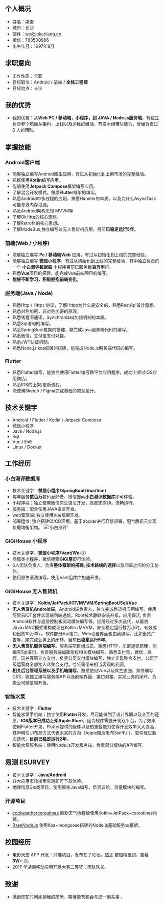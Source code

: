 ## 个人概况 ##
- 姓名：梁俊
- 城市：长沙
- 邮件：we@jokerliang.cn
- 微信：783500986
- 出生年月：1997年9月

## 求职意向 ##
- 工作性质：全职
- 目标职位：Android / 前端 / **全栈工程师**
- 目标地点：长沙

## 我的优势 ##
- 我的优势：从**Web PC / 移动端，小程序，到 JAVA / Node.js服务端**，有独立负责整个项目从架构，上线以及运维的经验，有技术组带队能力，曾经负责过 6 人的团队。

## 掌握技能 ##
### Android客户端 ###
- 能够独立编写Android原生应用，有过从初始化到上架市场的完整经验。
- 熟练使用**Kotlin**编写应用。
- 能够使用**Jetpack Compose**框架编写应用。
- 了解混合开发模式，熟悉**Flutter**框架的编写。
- 熟悉Android中多线程的应用，熟悉Handler的本质，以及为什么AsyncTask可能导致内存泄漏。
- 熟悉Android架构思想 MVVM等
- 了解OkHttp的核心思想。
- 了解Retrofit的核心思想。
- 了解ModeBus,独立编写过无人售货机应用，目前**已稳定运行5年**。

### 前端(Web / 小程序) ###
- 能够独立编写 **Pc / 移动端Web** 应用，有过从初始化到上线的完整经验。
- 能够独立编写 **微信小程序**，有过从初始化到上线的完整经验，其中独立负责的一个 **小白测评数据库** 小程序目前已服务数**百万**用户。
- 熟悉**Vue**项目的搭建，能完成Vue前端项目的编写。
- **能够不断学习，积极拥抱前端变化**。

### 服务端(Java / Node) ###
- 熟悉Http / Https 协议，了解Https为什么是安全的，熟悉RestApi设计思想。
- 熟悉对称加密，非对称加密的原理。
- 熟悉线程间通讯，Synchronized加锁机制的本质。
- 熟悉Sql语句的编写。
- 熟悉SpringBoot框架的搭建，能完成Java服务端代码的编写。
- 熟悉微信，支付宝支付对接。
- 熟悉JWT认证机制。
- 熟悉Node.js koa框架的搭建，能完成Node.js服务端代码的编写。

### Flutter ###
- 熟悉Flutter编写，能独立使用Flutter编写跨平台应用程序，成功上架过IOS应用商店。
- 熟悉IOS的上架/更新流程。
- 能使用Sketch / Figma完成基础的原型设计。

## 技术关键字 ##
- Android / Flutter / Kotlin / Jetpack Compose
- 微信小程序
- Java / Node.js
- Sql
- Vue / Es6
- Linux / Docker

## 工作经历 ##
### 小白测评数据库 ###
- 技术关键字：**微信小程序/SpringBoot/Vue/Vant**
- 每年服务**数百万**数码爱好者，微信搜索**小白测评数据库**即可体验。
- 小程序端：独立使用微信原生语法开发，高度还原UI，流畅运行。
- 服务端：配合使用JAVA语言开发。
- web管理端: 独立使用Vue框架开发。
- 部署运维: 独立搭建CI/CD环境，基于docker进行容器部署，配合腾讯云实现负载均衡架构。
![‘小白测评’](https://joker-1252288448.cos.ap-nanjing.myqcloud.com/xiaobai_mini_app.jpg)

### GiGiHouse 小程序 ###
- 技术关键字：**微信小程序/Vant/We-Ui**
- 商城类小程序，微信搜索**GiGi屋**即可体验。
- 6人团队负责人，负责**整体框架的搭建, 技术路线的选择**以及同事之间的分工协作。
- 使用原生语法编写，使用Vant组件库加速开发。

### GiGiHouse 无人售货机 ###
- 技术关键字：**Koltin/JetPack/IOT/MVVM/SpringBoot/Sql/Vue**
- **无人售货机Android端**。Android端负责人，独立完成售货机应用编写。使用阿里云IOT套件实现端到端通信，Root技术静默安装升级，应用保活, 负责Android软件与底层控制板驱动模块编写等。应用经过多次迭代，从最初Java+MVC模式重构成现在Kotlin+MVVM，安全稳定运行数万小时。有效成功出货10万单+。软件部分Api接口，Web设置界面也由我编写，比如出货广告等，能完成业务上的闭环。目前**已稳定运行5年**。
- **无人售货机服务端编写**。服务端项目组成员，熟悉HTTP，加密通讯原理，能编写Sql语句，负责服务端加密鉴权相关模块编写。熟悉支付宝，微信，建行，玩券等第三方支付，负责公司支付模块编写，独立实现聚合支付，公司下级运营商全部接入此聚合支付，给公司带来相当客观的利润。
- **相关后台管理系统以及手机端编写**。熟悉使用Vue以及其生态圈，熟练编写CSS，能独立编写服务端API以及前端界面、接口对接，实现业务的闭环。负责公司微信端开发。

### 智能水泵 ###
- 技术关键字：**Flutter**
- 智能水泵手机端：独立使用**Flutter**开发，尽可能做到了设计界面以及交互的还原，**IOS版本已成功上架Apple Store**。因为软件需要开发双平台，为了效率使用Flutter开发，Flutter提供的组件以及热重载能力使得开发效率大大提高，其声明性UI布局方式代表未来的方向（Apple随后发布SwiftUi），软件经过数次迭代，**目前已稳定运行2年**。
- 智能水泵服务端：使用Node.js开发服务端，负责部分模块的API编写。

## 易测 ESURVEY ##
- 技术关键字：**Java/Android**
- 各大应用市场搜索易测即可下载体验。
- 地理信息Gis类项目，使用原生Java编写，负责调绘，测量模块的编写。

### 开源项目 ###
- [coolweathercoroutines](https://github.com/LoverJoker/coolweathercoroutines) 酷欧天气协程版使用Kotlin+JetPack+coroutines构建。
- [BaseNodeJs](https://github.com/LoverJoker/BaseNodeJs) 使用Koa+mongoose搭建的Node.js基础服务端框架。


## 校园经历 ##
- 电影天堂 APP 开发：兴趣项目，发布在了论坛，[帖子](https://www.52pojie.cn/thread-591278-1-1.html) 被加精置顶，查看 **3W+** 次。
- 2017 年湖南移动应用开发大赛二等奖：团队队长。

## 致谢 ##
- 感谢您花时间阅读我的简历，期待能有机会与您一起共事 。

